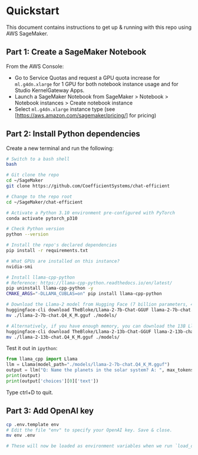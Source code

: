 # Quickstart

This document contains instructions to get up & running with this repo using AWS SageMaker.

## Part 1: Create a SageMaker Notebook

From the AWS Console:
- Go to Service Quotas and request a GPU quota increase for `ml.g4dn.xlarge` for 1 GPU for both
  notebook instance usage and for Studio KernelGateway Apps.
- Launch a SageMaker Notebook from SageMaker > Notebook > Notebook instances > Create notebook instance
- Select `ml.g4dn.xlarge` instance type (see [https://aws.amazon.com/sagemaker/pricing/] for pricing)


## Part 2: Install Python dependencies

Create a new terminal and run the following:

```sh
# Switch to a bash shell
bash

# Git clone the repo
cd ~/SageMaker
git clone https://github.com/CoefficientSystems/chat-efficient

# Change to the repo root
cd ~/SageMaker/chat-efficient

# Activate a Python 3.10 environment pre-configured with PyTorch
conda activate pytorch_p310

# Check Python version
python --version

# Install the repo's declared dependencies
pip install -r requirements.txt

# What GPUs are installed on this instance?
nvidia-smi

# Install llama-cpp-python
# Reference: https://llama-cpp-python.readthedocs.io/en/latest/
pip uninstall llama-cpp-python -y
CMAKE_ARGS="-DLLAMA_CUBLAS=on" pip install llama-cpp-python

# Download the Llama-2 model from Hugging Face (7 billion parameters, 4.08GB file size, up to 7.2GB RAM required to run)
huggingface-cli download TheBloke/Llama-2-7b-Chat-GGUF llama-2-7b-chat.Q4_K_M.gguf --local-dir . --local-dir-use-symlinks False
mv ./llama-2-7b-chat.Q4_K_M.gguf ./models/

# Alternatively, if you have enough memory, you can download the 13B Llama-2 model (7.87GB file size, up to 10.37GB RAM required)
huggingface-cli download TheBloke/Llama-2-13b-Chat-GGUF llama-2-13b-chat.Q4_K_M.gguf --local-dir . --local-dir-use-symlinks False
mv ./llama-2-13b-chat.Q4_K_M.gguf ./models/
```

Test it out in `ipython`:

```python
from llama_cpp import Llama
llm = Llama(model_path="./models/llama-2-7b-chat.Q4_K_M.gguf")
output = llm("Q: Name the planets in the solar system? A: ", max_tokens=64, stop=["Q:", "\n"], echo=True)
print(output)
print(output['choices'][0]['text'])
```

Type ctrl+D to quit.


## Part 3: Add OpenAI key

```sh
cp .env.template env
# Edit the file "env" to specify your OpenAI key. Save & close.
mv env .env

# These will now be loaded as environment variables when we run `load_dotenv()` from the python-dotenv package.
```
